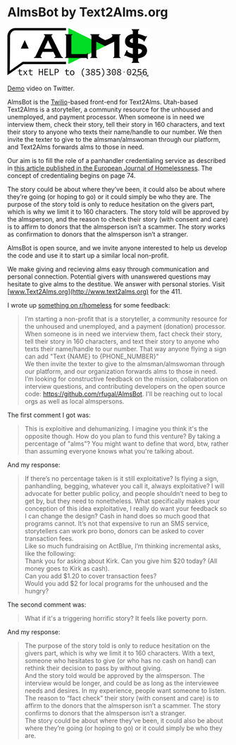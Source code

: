 # AlmsBot by Text2Alms.org
<img src="almsbot-serverless/assets/Text2Alms.svg" width="320px" alt="AlmsBot Logo" title="AlmsBot">

[Demo](https://twitter.com/rfugal/status/1294060585475141632) video on Twitter.

AlmsBot is the [Twilio](https://twilio.com)-based front-end for Text2Alms. Utah-based Text2Alms is a storyteller, a community resource for the unhoused and unemployed, and payment processor. When someone is in need we interview them, check their story, tell their story in 160 characters, and text their story to anyone who texts their name/handle to our number. We then invite the texter to give to the almsman/almswoman through our platform, and Text2Alms forwards alms to those in need.

Our aim is to fill the role of a panhandler credentialing service as described in [this article published in the European Journal of Homelessness](https://www.feantsaresearch.org/download/12-1_b1_thinkpiece_dordick_v028543394139574871091.pdf). The concept of credentialing begins on page 74.

The story could be about where they’ve been, it could also be about where they’re going (or hoping to go) or it could simply be who they are. The purpose of the story told is only to reduce hesitation on the givers part, which is why we limit it to 160 characters. The story told will be approved by the almsperson, and the reason to check their story (with consent and care) is to affirm to donors that the almsperson isn’t a scammer. The story works as confirmation to donors that the almsperson isn’t a stranger.

AlmsBot is open source, and we invite anyone interested to help us develop the code and use it to start up a similar local non-profit.

We make giving and recieving alms easy through communication and personal connection. Potential givers with unanswered questions may hesitate to give alms to the destitue. We answer with personal stories. Visit [www.Text2Alms.org](http://www.text2alms.org) for the 411.

I wrote up [something on r/homeless](https://www.reddit.com/r/homeless/comments/i8llcf/giving_alms_by_sms/) for some feedback:
> I’m starting a non-profit that is a storyteller, a community resource for the unhoused and unemployed, and a payment (donation) processor. When someone is in need we interview them, fact check their story, tell their story in 160 characters, and text their story to anyone who texts their name/handle to our number. That way anyone flying a sign can add "Text {NAME} to {PHONE_NUMBER}"
<br/>We then invite the texter to give to the almsman/almswoman through our platform, and our organization forwards alms to those in need.
<br/>I’m looking for constructive feedback on the mission, collaboration on interview questions, and contributing developers on the open source code: https://github.com/rfugal/AlmsBot. I'll be reaching out to local orgs as well as local almspersons.

The first comment I got was:
> This is exploitive and dehumanizing. I imagine you think it's the opposite though. How do you plan to fund this venture? By taking a percentage of "alms"? You might want to define that word, btw, rather than assuming everyone knows what you're talking about.

And my response:
>If there’s no percentage taken is it still exploitative? Is flying a sign, panhandling, begging, whatever you call it, always exploitative? I will advocate for better public policy, and people shouldn’t need to beg to get by, but they need to nonetheless. What specifically makes your conception of this idea exploitative, I really do want your feedback so I can change the design? Cash in hand does so much good that programs cannot. It’s not that expensive to run an SMS service, storytellers can work pro bono, donors can be asked to cover transaction fees.
<br/>Like so much fundraising on ActBlue, I’m thinking incremental asks, like the following: <br/>Thank you for asking about Kirk. Can you give him $20 today? (All money goes to Kirk as cash). <br/>Can you add $1.20 to cover transaction fees? <br/>Would you add $2 for local programs for the unhoused and the hungry?

The second comment was:
> What if it's a triggering horrific story? It feels like poverty porn.

And my response:
> The purpose of the story told is only to reduce hesitation on the givers part, which is why we limit it to 160 characters. With a text, someone who hesitates to give (or who has no cash on hand) can rethink their decision to pass by without giving.
<br/>And the story told would be approved by the almsperson. The interview would be longer, and could be as long as the interviewee needs and desires. In my experience, people want someone to listen.
<br/>The reason to “fact check” their story (with consent and care) is to affirm to the donors that the almsperson isn’t a scammer. The story confirms to donors that the almsperson isn’t a stranger.
<br/>The story could be about where they’ve been, it could also be about where they’re going (or hoping to go) or it could simply be who they are.
